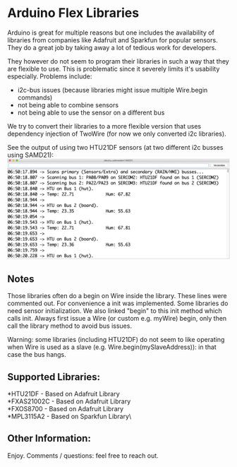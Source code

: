 # Arduino Flex Libraries

Arduino is great for multiple reasons but one includes the availability of libraries
from companies like Adafruit and Sparkfun for popular sensors.
They do a great job by taking away a lot of tedious work for developers.

They however do not seem to program their libraries in such a way that
they are flexible to use. This is problematic since it severely limits it's
usability especially. Problems include:
- i2c-bus issues (because libraries might issue multiple Wire.begin commands)
- not being able to combine sensors
- not being able to use the sensor on a different bus

We try to convert their libraries to a more flexible version that uses
dependency injection of TwoWire (for now we only converted i2c libraries).

See the output of using two HTU21DF sensors (at two different i2c busses using SAMD21):
![alt text](https://github.com/jakorten/Arduino_Flex/blob/master/images/terminal.png "Example Arduino terminal output.")

## Notes
Those libraries often do a begin on Wire inside the library. These lines were commented out. For convenience a init was implemented. Some libraries do need sensor initialization.
We also linked "begin" to this init method which calls init.
Always first issue a Wire (or custom e.g. myWire) begin, only then call the library method to avoid bus issues.

Warning: some libraries (including HTU21DF) do not seem to like operating when Wire is used as a slave (e.g. Wire.begin(mySlaveAddress)): in that case the bus hangs.

## Supported Libraries:
*HTU21DF    - Based on Adafruit Library\
*FXAS21002C - Based on Adafruit Library\
*FXOS8700   - Based on Adafruit Library\
*MPL3115A2  - Based on Sparkfun Library\

## Other Information:
Enjoy. Comments / questions: feel free to reach out.
